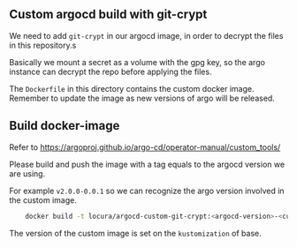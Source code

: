 ## Custom argocd build with git-crypt

We need to add `git-crypt` in our argocd image, in order to decrypt the files in this repository.s

Basically we mount a secret as a volume with the gpg key, so the argo instance can decrypt the repo before applying the files.

The `Dockerfile` in this directory contains the custom docker image. Remember to update the image as new versions of argo will be released.

## Build docker-image

Refer to https://argoproj.github.io/argo-cd/operator-manual/custom_tools/

Please build and push the image with a tag equals to the argocd version we are using.

For example `v2.0.0-0.0.1` so we can recognize the argo version involved in the custom image.

```sh
    docker build -t locura/argocd-custom-git-crypt:<argocd-version>-<custom-image-version> .
```

The version of the custom image is set on the `kustomization` of base.